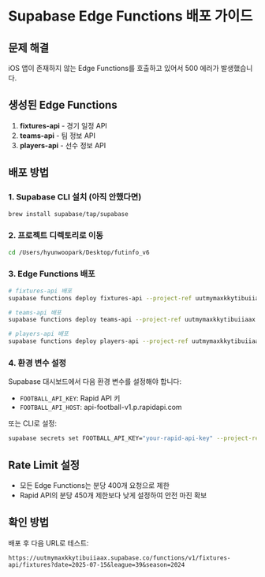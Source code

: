 # Supabase Edge Functions 배포 가이드

## 문제 해결
iOS 앱이 존재하지 않는 Edge Functions를 호출하고 있어서 500 에러가 발생했습니다.

## 생성된 Edge Functions
1. **fixtures-api** - 경기 일정 API
2. **teams-api** - 팀 정보 API  
3. **players-api** - 선수 정보 API

## 배포 방법

### 1. Supabase CLI 설치 (아직 안했다면)
```bash
brew install supabase/tap/supabase
```

### 2. 프로젝트 디렉토리로 이동
```bash
cd /Users/hyunwoopark/Desktop/futinfo_v6
```

### 3. Edge Functions 배포
```bash
# fixtures-api 배포
supabase functions deploy fixtures-api --project-ref uutmymaxkkytibuiiaax

# teams-api 배포  
supabase functions deploy teams-api --project-ref uutmymaxkkytibuiiaax

# players-api 배포
supabase functions deploy players-api --project-ref uutmymaxkkytibuiiaax
```

### 4. 환경 변수 설정
Supabase 대시보드에서 다음 환경 변수를 설정해야 합니다:
- `FOOTBALL_API_KEY`: Rapid API 키
- `FOOTBALL_API_HOST`: api-football-v1.p.rapidapi.com

또는 CLI로 설정:
```bash
supabase secrets set FOOTBALL_API_KEY="your-rapid-api-key" --project-ref uutmymaxkkytibuiiaax
```

## Rate Limit 설정
- 모든 Edge Functions는 분당 400개 요청으로 제한
- Rapid API의 분당 450개 제한보다 낮게 설정하여 안전 마진 확보

## 확인 방법
배포 후 다음 URL로 테스트:
```
https://uutmymaxkkytibuiiaax.supabase.co/functions/v1/fixtures-api/fixtures?date=2025-07-15&league=39&season=2024
```